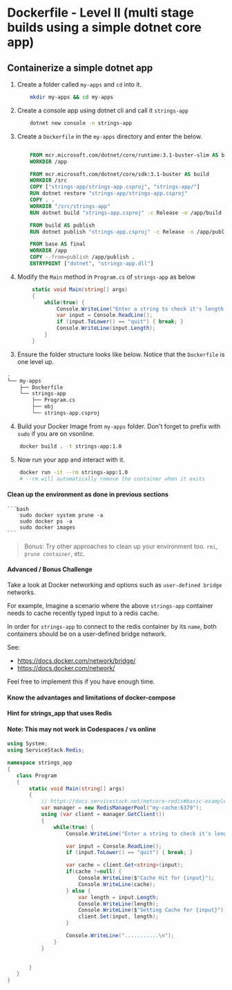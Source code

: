 # Dockerfile - Level II (multi stage builds using a simple dotnet core app)

## Containerize a simple dotnet app

1. Create a folder called `my-apps` and `cd` into it.

    ```bash
        mkdir my-apps && cd my-apps
    ```

2. Create a console app using dotnet cli and call it `strings-app`

    ```bash
        dotnet new console -n strings-app 
    ```

3. Create a `Dockerfile` in the `my-apps` directory and enter the below.

    ```Dockerfile

        FROM mcr.microsoft.com/dotnet/core/runtime:3.1-buster-slim AS base
        WORKDIR /app

        FROM mcr.microsoft.com/dotnet/core/sdk:3.1-buster AS build
        WORKDIR /src
        COPY ["strings-app/strings-app.csproj", "strings-app/"]
        RUN dotnet restore "strings-app/strings-app.csproj"
        COPY . .
        WORKDIR "/src/strings-app"
        RUN dotnet build "strings-app.csproj" -c Release -o /app/build

        FROM build AS publish
        RUN dotnet publish "strings-app.csproj" -c Release -o /app/publish

        FROM base AS final
        WORKDIR /app
        COPY --from=publish /app/publish .
        ENTRYPOINT ["dotnet", "strings-app.dll"]

    ```

2. Modify the `Main` method in `Program.cs` of `strings-app` as below

```csharp
        static void Main(string[] args)
        {
            while(true) {            
                Console.WriteLine("Enter a string to check it's length or type quit to exit the app:");
                var input = Console.ReadLine();
                if (input.ToLower() == "quit") { break; }
                Console.WriteLine(input.Length);
            }
        }
```

3. Ensure the folder structure looks like below. Notice that the `Dockerfile` is one level up.

```bash
.
└── my-apps
    ├── Dockerfile
    └── strings-app
        ├── Program.cs
        ├── obj             
        └── strings-app.csproj
```

4. Build your Docker Image from `my-apps` folder. Don't forget to prefix with `sudo` if you are on vsonline.

```bash
    docker build . -t strings-app:1.0    
```

5. Now run your app and interact with it.

```bash
    docker run -it --rm strings-app:1.0
    # --rm will automatically remove the container when it exits
```

#### Clean up the environment as done in previous sections

    ```bash
        sudo docker system prune -a
        sudo docker ps -a
        sudo docker images
    ```
> Bonus: Try other approaches to clean up your environment too. `rmi`, `prune container`, etc.

#### Advanced / Bonus Challenge

 Take a look at Docker networking and options such as  `user-defined bridge` networks. 
  
 For example, Imagine a scenario where the above `strings-app` container needs to cache recently typed input to a redis cache. 
 
 In order for `strings-app` to connect to the redis container by its `name`, both containers should be on a user-defined bridge network.
 
 See:
 * https://docs.docker.com/network/bridge/
 * https://docs.docker.com/network/

 Feel free to implement this if you have enough time. 
 
 #### Know the advantages and limitations of docker-compose
 
 #### Hint for strings_app that uses Redis 
 
 #### Note: This may not work in Codespaces / vs online
 
 ```csharp
 using System;
using ServiceStack.Redis;

namespace strings_app
{
    class Program
    {
        static void Main(string[] args)
        {
            // https://docs.servicestack.net/netcore-redis#basic-example
            var manager = new RedisManagerPool("my-cache:6379");
            using (var client = manager.GetClient())
            {
                while(true) {            
                    Console.WriteLine("Enter a string to check it's length or type quit to exit the app:");

                    var input = Console.ReadLine();
                    if (input.ToLower() == "quit") { break; }

                    var cache = client.Get<string>(input);
                    if(cache !=null) {
                        Console.WriteLine($"Cache Hit for {input}");
                        Console.WriteLine(cache);
                    } else {
                        var length = input.Length;
                        Console.WriteLine(length);
                        Console.WriteLine($"Setting Cache for {input}");    
                        client.Set(input, length);                    
                    }

                    Console.WriteLine("...........\n");                                      
                }                
            }

           
        }
    }
}
```
